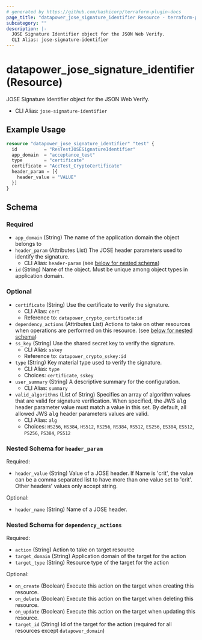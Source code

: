 ```yaml
---
# generated by https://github.com/hashicorp/terraform-plugin-docs
page_title: "datapower_jose_signature_identifier Resource - terraform-provider-datapower"
subcategory: ""
description: |-
  JOSE Signature Identifier object for the JSON Web Verify.
  CLI Alias: jose-signature-identifier
---
```


# datapower_jose_signature_identifier (Resource)

JOSE Signature Identifier object for the JSON Web Verify.
  - CLI Alias: `jose-signature-identifier`

## Example Usage

```terraform
resource "datapower_jose_signature_identifier" "test" {
  id          = "ResTestJOSESignatureIdentifier"
  app_domain  = "acceptance_test"
  type        = "certificate"
  certificate = "AccTest_CryptoCertificate"
  header_param = [{
    header_value = "VALUE"
  }]
}
```

<!-- schema generated by tfplugindocs -->
## Schema

### Required

- `app_domain` (String) The name of the application domain the object belongs to
- `header_param` (Attributes List) The JOSE header parameters used to identify the signature.
  - CLI Alias: `header-param` (see [below for nested schema](#nestedatt--header_param))
- `id` (String) Name of the object. Must be unique among object types in application domain.

### Optional

- `certificate` (String) Use the certificate to verify the signature.
  - CLI Alias: `cert`
  - Reference to: `datapower_crypto_certificate:id`
- `dependency_actions` (Attributes List) Actions to take on other resources when operations are performed on this resource. (see [below for nested schema](#nestedatt--dependency_actions))
- `ss_key` (String) Use the shared secret key to verify the signature.
  - CLI Alias: `sskey`
  - Reference to: `datapower_crypto_sskey:id`
- `type` (String) Key material type used to verify the signature.
  - CLI Alias: `type`
  - Choices: `certificate`, `sskey`
- `user_summary` (String) A descriptive summary for the configuration.
  - CLI Alias: `summary`
- `valid_algorithms` (List of String) Specifies an array of algorithm values that are valid for signature verification. When specified, the JWS <tt>alg</tt> header parameter value must match a value in this set. By default, all allowed JWS <tt>alg</tt> header parameters values are valid.
  - CLI Alias: `alg`
  - Choices: `HS256`, `HS384`, `HS512`, `RS256`, `RS384`, `RS512`, `ES256`, `ES384`, `ES512`, `PS256`, `PS384`, `PS512`

<a id="nestedatt--header_param"></a>
### Nested Schema for `header_param`

Required:

- `header_value` (String) Value of a JOSE header. If Name is 'crit', the value can be a comma separated list to have more than one value set to 'crit'. Other headers' values only accept string.

Optional:

- `header_name` (String) Name of a JOSE header.


<a id="nestedatt--dependency_actions"></a>
### Nested Schema for `dependency_actions`

Required:

- `action` (String) Action to take on target resource
- `target_domain` (String) Application domain of the target for the action
- `target_type` (String) Resource type of the target for the action

Optional:

- `on_create` (Boolean) Execute this action on the target when creating this resource.
- `on_delete` (Boolean) Execute this action on the target when deleting this resource.
- `on_update` (Boolean) Execute this action on the target when updating this resource.
- `target_id` (String) Id of the target for the action (required for all resources except `datapower_domain`)
